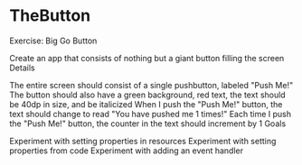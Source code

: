 # TheButton
Exercise: Big Go Button

Create an app that consists of nothing but a giant button filling the screen
Details

The entire screen should consist of a single pushbutton, labeled "Push Me!"
The button should also have a green background, red text, the text should be 40dp in size, and be italicized
When I push the "Push Me!" button, the text should change to read "You have pushed me 1 times!"
Each time I push the "Push Me!" button, the counter in the text should increment by 1
Goals

Experiment with setting properties in resources
Experiment with setting properties from code
Experiment with adding an event handler
